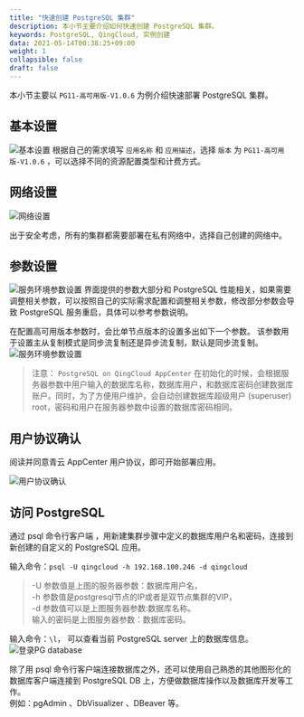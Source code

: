 ```yaml
---
title: "快速创建 PostgreSQL 集群"
description: 本小节主要介绍如何快速创建 PostgreSQL 集群。 
keywords: PostgreSQL, QingCloud, 实例创建
data: 2021-05-14T00:38:25+09:00
weight: 1
collapsible: false
draft: false
---
```





本小节主要以 `PG11-高可用版-V1.0.6` 为例介绍快速部署 PostgreSQL 集群。

## 基本设置  

![基本设置](../../_images/basic_config.png)
根据自己的需求填写 `应用名称` 和 `应用描述`，选择 `版本` 为 `PG11-高可用版-V1.0.6` ，可以选择不同的资源配置类型和计费方式。

## 网络设置

![网络设置](../../_images/vxnet_config.png)

出于安全考虑，所有的集群都需要部署在私有网络中，选择自己创建的网络中。

## 参数设置

![服务环境参数设置](../../_images/pg_param_config.png)
界面提供的参数大部分和 PostgreSQL 性能相关，如果需要调整相关参数，可以按照自己的实际需求配置和调整相关参数，修改部分参数会导致 PostgreSQL 服务重启，具体可以参考参数说明。

在配置高可用版本参数时，会比单节点版本的设置多出如下一个参数。
该参数用于设置主从复制模式是同步流复制还是异步流复制，默认是同步流复制。
![服务环境参数设置](../../_images/pg_param2more_config.png)

 >注意：
 >`PostgreSQL on QingCloud AppCenter` 在初始化的时候，会根据服务器参数中用户输入的数据库名称，数据库用户，和数据库密码创建数据库账户。同时，为了方便用户维护，会自动创建数据库超级用户 (superuser) root，密码和用户在服务器参数中设置的数据库密码相同。

## 用户协议确认  

阅读并同意青云 AppCenter 用户协议，即可开始部署应用。

![用户协议确认](../../_images/pg_userprotocol_config.png)

## 访问 PostgreSQL

通过 psql 命令行客户端 ，用新建集群步骤中定义的数据库用户名和密码，连接到新创建的自定义的 PostgreSQL 应用。

输入命令：`psql -U qingcloud -h 192.168.100.246 -d qingcloud`

>-U 参数值是上图的服务器参数：数据库用户名，  
>-h 参数值是postgresql节点的IP或者是双节点集群的VIP，  
>-d 参数值可以是上图服务器参数:数据库名称。    
>输入的密码是上图服务器参数：数据库密码。  

输入命令：`\l`， 可以查看当前 PostgreSQL server 上的数据库信息。  
  ![登录PG database](../../_images/pglogin.png)  

除了用 psql 命令行客户端连接数据库之外，还可以使用自己熟悉的其他图形化的数据库客户端连接到 PostgreSQL DB 上，方便做数据库操作以及数据库开发等工作。  
例如：pgAdmin 、DbVisualizer 、DBeaver 等。
